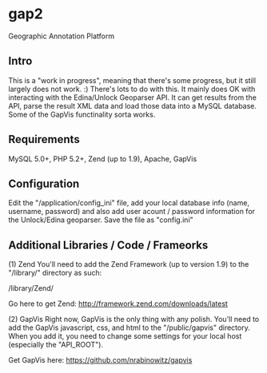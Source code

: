 gap2
====

Geographic Annotation Platform

Intro
-----
This is a "work in progress", meaning that there's some progress, but it still largely does not work. :)
There's lots to do with this. It mainly does OK with interacting with the Edina/Unlock Geoparser API. It can
get results from the API, parse the result XML data and load those data into a MySQL database. Some of the 
GapVis functinality sorta works.


Requirements
------------
MySQL 5.0+, PHP 5.2+, Zend (up to 1.9), Apache, GapVis


Configuration
-------------
Edit the "/application/config_ini" file, add your local database info (name, username, password) and also
add user acount / password information for the Unlock/Edina geoparser. Save the file as "config.ini"


Additional Libraries / Code / Frameorks
---------------------------------------

(1) Zend
You'll need to add the Zend Framework (up to version 1.9) to the "/library/" directory as such:

/library/Zend/

Go here to get Zend:
http://framework.zend.com/downloads/latest

(2) GapVis
Right now, GapVis is the only thing with any polish. You'll need to add the GapVis javascript, 
css, and html to the "/public/gapvis" directory. When you add it, you need to change some settings
for your local host (especially the "API_ROOT"). 

Get GapVis here:
https://github.com/nrabinowitz/gapvis
